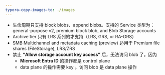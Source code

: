 ```yaml
---
typora-copy-images-to: ./images
---
```


- 生命周期只支持 block blobs、append blobs。支持的 Service 类型为：general-purpose v2, premium block blob, and Blob Storage accounts
- Archive tier 只有 LRS 系列的才支持（LRS, GRS, or RA-GRS）
- SMB Multichannel and metadata caching (preview) 适用于 Premium file shares (FileStorage), LRS/ZRS
- 禁止 **“Allow storage account key access”** 后，无法访问 blob 了。因为
  - **Microsoft Entra ID** 的操作都是 control plane
  - data plane 的操作需要 key 。访问 blob 是 data plane 操作

